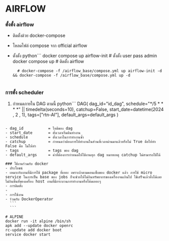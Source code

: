 # AIRFLOW

### ตั้งตั้ง airflow
- ติดตั้งด้วย docker-compose
- โหลดไฟล์ compose จาก official airflow
- ตั้งตั้ง
  python```
        docker compose up airflow-init # ตั้งตั้ง user pass admin
        docker compose up # ติดตั้ง airflow

        # docker-compose -f /airflow_base/compose.yml up airflow-init -d && docker-compose -f /airflow_base/compose.yml up -d
  ```

### การตั้ง scheduler
 1. กำหนดภายใน DAG ตามนี้
  python```
    DAG(
        dag_id="id_dag",
        schedule="*/5 * * * *" || timedelta(seconds=10),
        catchup=False,
        start_date=datetime(2024 , 2 , 1),
        tags=["rtn-AI"],
        default_args=default_args
    )
  ```

 - dag_id           = ไอดีของ dag
 - start_date       = ตั้งเวลาเริ่มต้นทำงาน
 - schedule         = ตั้งเวลาในการทำงานซ้ำ
 - catchup          = กำหนดว่าต้องการให้ทำงานในส่วนที่เวลาผ่านมาแล้วหรือไม่ True คือให้ทำ False คือ ไม่ให้ทำ
 - tags             = tags ของ dag
 - default_args     = ค่าที่ต้องการกำหนดให้ใช้งานทุก dag หมายเหตุ catchup ไม่สามารถใช้ได้

### ใช้งานร่วมกับ docker
- ประโยชน์
  - เหมาะกับงานที่มีการใช้ package ที่เยอะ เพราะถ้าตามคอนเซ็บของ docker แล้ว การใช้ micro service ในการเป็น base ของ jobs ก็จะช่วยให้ไม่กินทรัพยากรของเครื่องจนเกินไป ใช้เสร็จแล้วทิ้งได้เลย ไม่กินพื้นที่ของเครื่อง host งานที่มีกระบวนการทำงานหรือโค้ดเยอะๆ
- การติดตั้ง
  - 
- การใช้งาน
  - ร่วมกับ DockerOperator
    ```
    ```

# ALPINE
docker run -it alpine /bin/sh
apk add --update docker openrc
rc-update add docker boot
service docker start